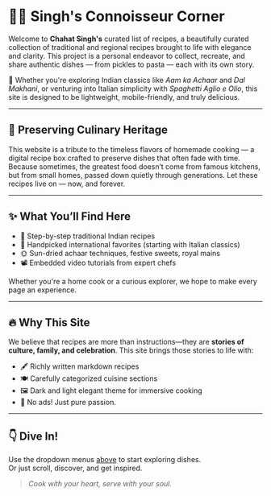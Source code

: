 # 👨‍🍳 Singh's Connoisseur Corner

Welcome to **Chahat Singh's** curated list of recipes, a beautifully curated collection of traditional and regional recipes brought to life with elegance and clarity. This project is a personal endeavor to collect, recreate, and share authentic dishes — from pickles to pasta — each with its own story. 

🧭 Whether you're exploring Indian classics like *Aam ka Achaar* and *Dal Makhani*, or venturing into Italian simplicity with *Spaghetti Aglio e Olio*, this site is designed to be lightweight, mobile-friendly, and truly delicious.

<!-- ### The role of this website is to never lose some great home made recipes that are often lost and forgotten. Maybe great food from small places live through the greatness - Now. Forever!  -->
---
## 🍲 Preserving Culinary Heritage
This website is a tribute to the timeless flavors of homemade cooking — a digital recipe box crafted to preserve dishes that often fade with time. Because sometimes, the greatest food doesn’t come from famous kitchens, but from small homes, passed down quietly through generations. 
Let these recipes live on — now, and forever.

---

## ✨ What You’ll Find Here

- 📜 Step-by-step traditional Indian recipes
- 🍝 Handpicked international favorites (starting with Italian classics)
- 🌞 Sun-dried achaar techniques, festive sweets, royal mains
- 📽️ Embedded video tutorials from expert chefs

Whether you're a home cook or a curious explorer, we hope to make every page an experience.

---

## 🔥 Why This Site

We believe that recipes are more than instructions—they are **stories of culture, family, and celebration**. This site brings those stories to life with:

- 🖋️ Richly written markdown recipes  
- 🍽️ Carefully categorized cuisine sections  
- 🖼️ Dark and light elegant theme for immersive cooking  
- 🧠 No ads! Just pure passion.

---

## 👇 Dive In!

Use the dropdown menus <a href="/">above</a> to start exploring dishes.  
Or just scroll, discover, and get inspired.

> _Cook with your heart, serve with your soul._



